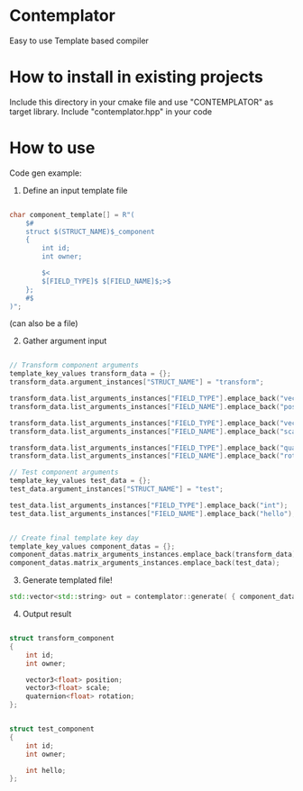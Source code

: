 # Contemplator
Easy to use Template based compiler


# How to install in existing projects
Include this directory in your cmake file and use "CONTEMPLATOR" as target library. 
Include "contemplator.hpp" in your code


# How to use
Code gen example: 

1. Define an input template file
```cpp

char component_template[] = R"(
    $#
    struct $(STRUCT_NAME)$_component 
    {
        int id;
        int owner;

        $<
        $[FIELD_TYPE]$ $[FIELD_NAME]$;>$
    };
    #$
)";
```
(can also be a file)


2. Gather argument input

```cpp

// Transform component arguments
template_key_values transform_data = {};
transform_data.argument_instances["STRUCT_NAME"] = "transform";

transform_data.list_arguments_instances["FIELD_TYPE"].emplace_back("vector3<float>");
transform_data.list_arguments_instances["FIELD_NAME"].emplace_back("position");

transform_data.list_arguments_instances["FIELD_TYPE"].emplace_back("vector3<float>");
transform_data.list_arguments_instances["FIELD_NAME"].emplace_back("scale");

transform_data.list_arguments_instances["FIELD_TYPE"].emplace_back("quaternion<float>");
transform_data.list_arguments_instances["FIELD_NAME"].emplace_back("rotation");

// Test component arguments
template_key_values test_data = {};
test_data.argument_instances["STRUCT_NAME"] = "test";

test_data.list_arguments_instances["FIELD_TYPE"].emplace_back("int");
test_data.list_arguments_instances["FIELD_NAME"].emplace_back("hello");


// Create final template key day
template_key_values component_datas = {};
component_datas.matrix_arguments_instances.emplace_back(transform_data);
component_datas.matrix_arguments_instances.emplace_back(test_data);
```

3. Generate templated file!
```cpp
std::vector<std::string> out = contemplator::generate( { component_datas }, component_template);
```

4. Output result
```cpp

struct transform_component 
{
    int id;
    int owner;

    vector3<float> position;
    vector3<float> scale;
    quaternion<float> rotation;
};


struct test_component 
{
    int id;
    int owner;

    int hello;
};

```

